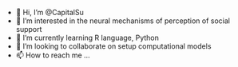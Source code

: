 - 👋 Hi, I’m @CapitalSu
- 👀 I’m interested in the neural mechanisms of perception of social support 
- 🌱 I’m currently learning R language, Python
- 💞️ I’m looking to collaborate on setup computational models
- 📫 How to reach me ...

<!---
CapitalSu/CapitalSu is a ✨ special ✨ repository because its `README.md` (this file) appears on your GitHub profile.
You can click the Preview link to take a look at your changes.
--->
